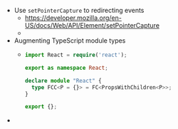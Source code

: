 - Use `setPointerCapture` to redirecting events
	- https://developer.mozilla.org/en-US/docs/Web/API/Element/setPointerCapture
	-
- Augmenting TypeScript module types
	- ```ts
	  import React = require('react');
	  
	  export as namespace React;
	  
	  declare module "React" {
	    type FCC<P = {}> = FC<PropsWithChildren<P>>;
	  }
	  
	  export {};
	  ```
-
